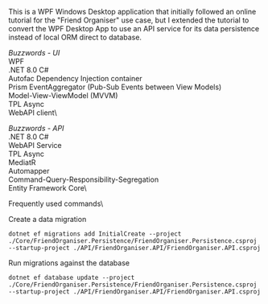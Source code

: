 This is a WPF Windows Desktop application that initially followed an online tutorial for the "Friend Organiser" use case, but I extended the tutorial to convert the WPF Desktop App to use an API service for its data persistence instead of local ORM direct to database.

*Buzzwords - UI*\
WPF\
.NET 8.0 C#\
Autofac Dependency Injection container\
Prism EventAggregator (Pub-Sub Events between View Models)\
Model-View-ViewModel (MVVM)\
TPL Async\
WebAPI client\

*Buzzwords - API*\
.NET 8.0 C#\
WebAPI Service\
TPL Async\
MediatR\
Automapper\
Command-Query-Responsibility-Segregation\
Entity Framework Core\



Frequently used commands\

Create a data migration

```dotnet ef migrations add InitialCreate --project ./Core/FriendOrganiser.Persistence/FriendOrganiser.Persistence.csproj --startup-project ./API/FriendOrganiser.API/FriendOrganiser.API.csproj```

Run migrations against the database

```dotnet ef database update --project ./Core/FriendOrganiser.Persistence/FriendOrganiser.Persistence.csproj --startup-project ./API/FriendOrganiser.API/FriendOrganiser.API.csproj```
